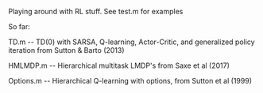 Playing around with RL stuff. See test.m for examples

So far:

TD.m -- TD(0) with SARSA, Q-learning, Actor-Critic, and generalized policy iteration from Sutton & Barto (2013) 

HMLMDP.m -- Hierarchical multitask LMDP's from Saxe et al (2017)

Options.m -- Hierarchical Q-learning with options, from Sutton et al (1999)


